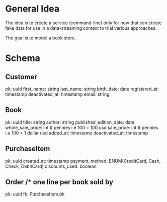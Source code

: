 # General Idea

The idea is to create a service (command-line) only for now that can create fake data for use in a data-streaming context to trial various approaches.

The goal is to model a book store.

# Schema

Customer
---
pk: uuid
first_name:  string
last_name: string
birth_date: date
registered_at: timestamp
deactivated_at: timestamp
email: string

Book
---
pk: uuid
title: string
author: string
published_edition_date: date
whole_sale_price: int # pennies i.e 100 = 100 usd
sale_price: int # pennies i.e 100 = 1 dollar usd
added_at: timestamp
deactivated_at: timestamp

PurchaseItem
---
pk: uuid
created_at: timestamp
payment_method: ENUM(CreditCard, Cash, Check, DebitCard)
discounts_used: boolean

Order /* one line per book sold by 
---
pk: uuid
fk: PurchaesItem.pk




